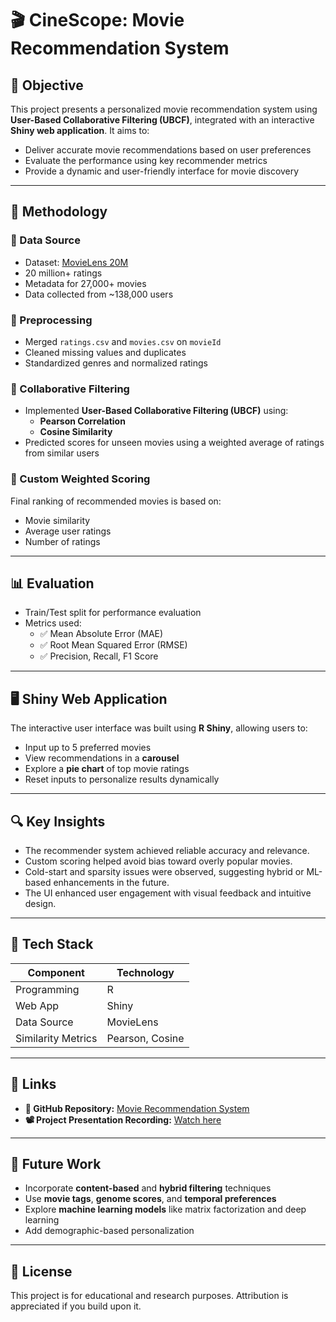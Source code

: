 # 🎬 CineScope: Movie Recommendation System

## 📌 Objective
This project presents a personalized movie recommendation system using **User-Based Collaborative Filtering (UBCF)**, integrated with an interactive **Shiny web application**. It aims to:

- Deliver accurate movie recommendations based on user preferences
- Evaluate the performance using key recommender metrics
- Provide a dynamic and user-friendly interface for movie discovery

---

## 🧠 Methodology

### 🔹 Data Source
- Dataset: [MovieLens 20M](https://grouplens.org/datasets/movielens/)
- 20 million+ ratings
- Metadata for 27,000+ movies
- Data collected from ~138,000 users

### 🔹 Preprocessing
- Merged `ratings.csv` and `movies.csv` on `movieId`
- Cleaned missing values and duplicates
- Standardized genres and normalized ratings

### 🔹 Collaborative Filtering
- Implemented **User-Based Collaborative Filtering (UBCF)** using:
  - **Pearson Correlation**
  - **Cosine Similarity**
- Predicted scores for unseen movies using a weighted average of ratings from similar users

### 🔹 Custom Weighted Scoring
Final ranking of recommended movies is based on:
- Movie similarity
- Average user ratings
- Number of ratings

---

## 📊 Evaluation

- Train/Test split for performance evaluation
- Metrics used:
  - ✅ Mean Absolute Error (MAE)
  - ✅ Root Mean Squared Error (RMSE)
  - ✅ Precision, Recall, F1 Score

---

## 🖥️ Shiny Web Application

The interactive user interface was built using **R Shiny**, allowing users to:
- Input up to 5 preferred movies
- View recommendations in a **carousel**
- Explore a **pie chart** of top movie ratings
- Reset inputs to personalize results dynamically

---

## 🔍 Key Insights

- The recommender system achieved reliable accuracy and relevance.
- Custom scoring helped avoid bias toward overly popular movies.
- Cold-start and sparsity issues were observed, suggesting hybrid or ML-based enhancements in the future.
- The UI enhanced user engagement with visual feedback and intuitive design.

---

## 🧰 Tech Stack

| Component         | Technology             |
|------------------|------------------------|
| Programming       | R                     |
| Web App           | Shiny                 |
| Data Source       | MovieLens             |
| Similarity Metrics| Pearson, Cosine       |

---

## 🔗 Links

- **📁 GitHub Repository:** [Movie Recommendation System](https://github.com/shallowcopper/Movie-Recommendation-System)
- **📽️ Project Presentation Recording:** [Watch here](https://uofh-my.sharepoint.com/personal/ryedlapa_cougarnet_uh_edu/_layouts/15/stream.aspx?id=%2Fpersonal%2Fryedlapa_cougarnet_uh_edu%2FDocuments%2FRecordings%2FMeeting%20in%20EDS%206346%20%2D%20DM%20Project%2D20241201%5F232048%2DMeeting%20Recording%2Emp4)

---

## 🚀 Future Work

- Incorporate **content-based** and **hybrid filtering** techniques
- Use **movie tags**, **genome scores**, and **temporal preferences**
- Explore **machine learning models** like matrix factorization and deep learning
- Add demographic-based personalization

---

## 📜 License

This project is for educational and research purposes. Attribution is appreciated if you build upon it.
